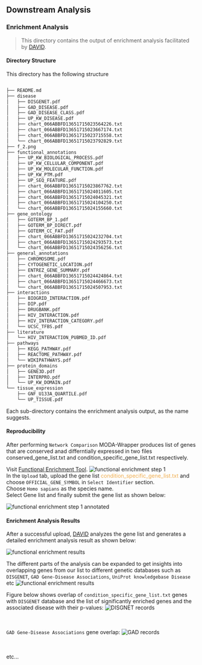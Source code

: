 ## Downstream Analysis

### Enrichment Analysis

>This directory contains the output of enrichment analysis facilitated by [DAVID](https://david.ncifcrf.gov/summary.jsp).

#### Directory Structure

This directory has the following structure

```Bash

├── README.md
├── disease
│   ├── DISGENET.pdf
│   ├── GAD_DISEASE.pdf
│   ├── GAD_DISEASE_CLASS.pdf
│   ├── UP_KW_DISEASE.pdf
│   ├── chart_066ABBFD13651715023564226.txt
│   ├── chart_066ABBFD13651715023667174.txt
│   ├── chart_066ABBFD13651715023715558.txt
│   └── chart_066ABBFD13651715023792829.txt
├── f_2.png
├── functional_annotations
│   ├── UP_KW_BIOLOGICAL_PROCESS.pdf
│   ├── UP_KW_CELLULAR_COMPONENT.pdf
│   ├── UP_KW_MOLECULAR_FUNCTION.pdf
│   ├── UP_KW_PTM.pdf
│   ├── UP_SEQ_FEATURE.pdf
│   ├── chart_066ABBFD13651715023867762.txt
│   ├── chart_066ABBFD13651715024011605.txt
│   ├── chart_066ABBFD13651715024045321.txt
│   ├── chart_066ABBFD13651715024104250.txt
│   └── chart_066ABBFD13651715024155660.txt
├── gene_ontology
│   ├── GOTERM_BP_1.pdf
│   ├── GOTERM_BP_DIRECT.pdf
│   ├── GOTERM_CC_FAT.pdf
│   ├── chart_066ABBFD13651715024232704.txt
│   ├── chart_066ABBFD13651715024293573.txt
│   └── chart_066ABBFD13651715024356256.txt
├── general_annotations
│   ├── CHROMOSOME.pdf
│   ├── CYTOGENETIC_LOCATION.pdf
│   ├── ENTREZ_GENE_SUMMARY.pdf
│   ├── chart_066ABBFD13651715024424864.txt
│   ├── chart_066ABBFD13651715024466673.txt
│   └── chart_066ABBFD13651715024507953.txt
├── interactions
│   ├── BIOGRID_INTERACTION.pdf
│   ├── DIP.pdf
│   ├── DRUGBANK.pdf
│   ├── HIV_INTERACTION.pdf
│   ├── HIV_INTERACTION_CATEGORY.pdf
│   └── UCSC_TFBS.pdf
├── literature
│   └── HIV_INTERACTION_PUBMED_ID.pdf
├── pathways
│   ├── KEGG_PATHWAY.pdf
│   ├── REACTOME_PATHWAY.pdf
│   └── WIKIPATHWAYS.pdf
├── protein_domains
│   ├── GENE3D.pdf
│   ├── INTERPRO.pdf
│   └── UP_KW_DOMAIN.pdf
└── tissue_expression
    ├── GNF_U133A_QUARTILE.pdf
    └── UP_TISSUE.pdf

```

Each sub-directory contains the enrichment analysis output, as the name suggests.

#### Reproducibility
 After performing `Network Comparison` MODA-Wrapper produces list of genes that are conserved anad differntially expressed in two files conserved_gene_list.txt and condition_specific_gene_list.txt respectively.</br> 

 Visit [Functional Enrichment Tool](https://david.ncifcrf.gov/summary.jsp).
 ![functional enrichment step 1](../img_assets/fea_step_1.png) </br>
In the `Upload` tab, upload the gene list <font color="#f0ad4e">condition_specific_gene_list.txt</font> and choose `OFFICIAL_GENE_SYMBOL` in  `Select Identifier` section.</br>
Choose `Homo sapians` as the species name.</br>
Select Gene list and finally submit the gene list as shown below:

 ![functional enrichment step 1 annotated](../img_assets/fea_step_1_annotated.jpg)

 #### Enrichment Analysis Results
After a successful upload, [DAVID](https://david.ncifcrf.gov/summary.jsp) analyzes the gene list and generates a detailed enrichment analysis result as shown below:

  ![functional enrichment results](../img_assets/fea_results.png)

  The different parts of the analysis can be expanded to get insights into overlapping genes from our list to different genetic databases such as `DISGENET`, `GAD Gene-Disease Associations`, `UniProt knowledgebase Disease` etc
  ![functional enrichment results](../img_assets/fea_expanded.png)

  Figure below  shows overlap of `condition_specific_gene_list.txt` genes with `DISGENET` database and the list of significantly enriched genes and the associated disease with their p-values:
   ![DISGNET records](../img_assets/DISGENET_records.png)</br></br></br>

`GAD Gene-Disease Associations` gene overlap:
![GAD records](../img_assets/DISGENET_records.png)</br></br></br>


etc...